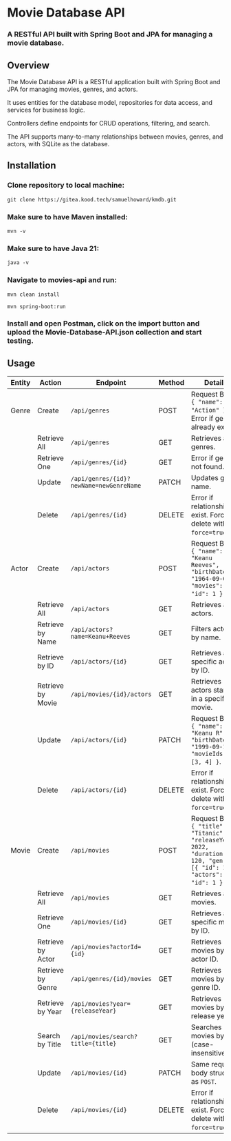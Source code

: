 # Movie Database API

### A RESTful API built with Spring Boot and JPA for managing a movie database.

## Overview
The Movie Database API is a RESTful application built with Spring Boot and JPA for managing movies, genres, and actors.

It uses entities for the database model, repositories for data access, and services for business logic.

Controllers define endpoints for CRUD operations, filtering, and search.

The API supports many-to-many relationships between movies, genres, and actors, with SQLite as the database.


## Installation
### Clone repository to local machine:
`git clone https://gitea.kood.tech/samuelhoward/kmdb.git`

### Make sure to have Maven installed:
`mvn -v`

### Make sure to have Java 21:
`java -v`

### Navigate to movies-api and run:
`mvn clean install`

`mvn spring-boot:run`

### Install and open Postman, click on the import button and upload the Movie-Database-API.json collection and start testing.

## Usage

| **Entity** | **Action**       | **Endpoint**                                       | **Method** | **Details**                                                                                  |
|------------|------------------|---------------------------------------------------|------------|----------------------------------------------------------------------------------------------|
| Genre      | Create           | `/api/genres`                                     | POST       | Request Body: `{ "name": "Action" }`. Error if genre already exists.                        |
|            | Retrieve All     | `/api/genres`                                     | GET        | Retrieves all genres.                                                                        |
|            | Retrieve One     | `/api/genres/{id}`                                | GET        | Error if genre not found.                                                                   |
|            | Update           | `/api/genres/{id}?newName=newGenreName`           | PATCH      | Updates genre name.                                                                          |
|            | Delete           | `/api/genres/{id}`                                | DELETE     | Error if relationships exist. Force delete with `?force=true`.                              |
| Actor      | Create           | `/api/actors`                                     | POST       | Request Body: `{ "name": "Keanu Reeves", "birthDate": "1964-09-02", "movies": [{ "id": 1 }] }`. |
|            | Retrieve All     | `/api/actors`                                     | GET        | Retrieves all actors.                                                                       |
|            | Retrieve by Name | `/api/actors?name=Keanu+Reeves`                   | GET        | Filters actors by name.                                                                     |
|            | Retrieve by ID   | `/api/actors/{id}`                                | GET        | Retrieves a specific actor by ID.                                                           |
|            | Retrieve by Movie| `/api/movies/{id}/actors`                         | GET        | Retrieves actors starring in a specific movie.                                              |
|            | Update           | `/api/actors/{id}`                                | PATCH      | Request Body: `{ "name": "Keanu R", "birthDate": "1999-09-19", "movieIds": [3, 4] }`.       |
|            | Delete           | `/api/actors/{id}`                                | DELETE     | Error if relationships exist. Force delete with `?force=true`.                              |
| Movie      | Create           | `/api/movies`                                     | POST       | Request Body: `{ "title": "Titanic", "releaseYear": 2022, "duration": 120, "genres": [{ "id": 1 }], "actors": [{ "id": 1 }] }`. |
|            | Retrieve All     | `/api/movies`                                     | GET        | Retrieves all movies.                                                                       |
|            | Retrieve One     | `/api/movies/{id}`                                | GET        | Retrieves a specific movie by ID.                                                           |
|            | Retrieve by Actor| `/api/movies?actorId={id}`                        | GET        | Retrieves movies by actor ID.                                                               |
|            | Retrieve by Genre| `/api/genres/{id}/movies`                         | GET        | Retrieves movies by genre ID.                                                               |
|            | Retrieve by Year | `/api/movies?year={releaseYear}`                  | GET        | Retrieves movies by release year.                                                           |
|            | Search by Title  | `/api/movies/search?title={title}`                | GET        | Searches movies by title (case-insensitive).                                                |
|            | Update           | `/api/movies/{id}`                                | PATCH      | Same request body structure as `POST`.                                                     |
|            | Delete           | `/api/movies/{id}`                                | DELETE     | Error if relationships exist. Force delete with `?force=true`.                              |




















